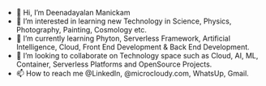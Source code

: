 - 👋 Hi, I’m Deenadayalan Manickam
- 👀 I’m interested in learning new Technology in Science, Physics, Photography, Painting, Cosmology etc. 
- 🌱 I’m currently learning Phyton, Serverless Framework, Artificial Intelligence, Cloud, Front End Development & Back End Development.
- 💞️ I’m looking to collaborate on Technology space such as Cloud, AI, ML, Container, Serverless Platforms and OpenSource Projects.
- 📫 How to reach me @LinkedIn, @microcloudy.com, WhatsUp, Gmail.

<!---
deenamanick/deenamanick is a ✨ special ✨ repository because its `README.md` (this file) appears on your GitHub profile.
You can click the Preview link to take a look at your changes.
--->

